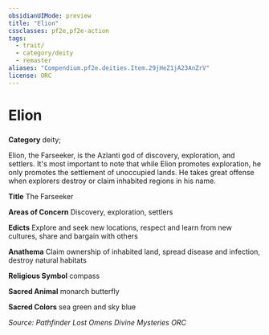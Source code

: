```yaml
---
obsidianUIMode: preview
title: "Elion"
cssclasses: pf2e,pf2e-action
tags:
  - trait/
  - category/deity
  - remaster
aliases: "Compendium.pf2e.deities.Item.29jHeZ1jA23AnZrV"
license: ORC
---
```

# Elion

### 

**Category** deity; 




Elion, the Farseeker, is the Azlanti god of discovery, exploration, and settlers. It's most important to note that while Elion promotes exploration, he only promotes the settlement of unoccupied lands. He takes great offense when explorers destroy or claim inhabited regions in his name.

**Title** The Farseeker

**Areas of Concern** Discovery, exploration, settlers

**Edicts** Explore and seek new locations, respect and learn from new cultures, share and bargain with others

**Anathema** Claim ownership of inhabited land, spread disease and infection, destroy natural habitats

**Religious Symbol** compass

**Sacred Animal** monarch butterfly

**Sacred Colors** sea green and sky blue

*Source: Pathfinder Lost Omens Divine Mysteries*
*ORC*